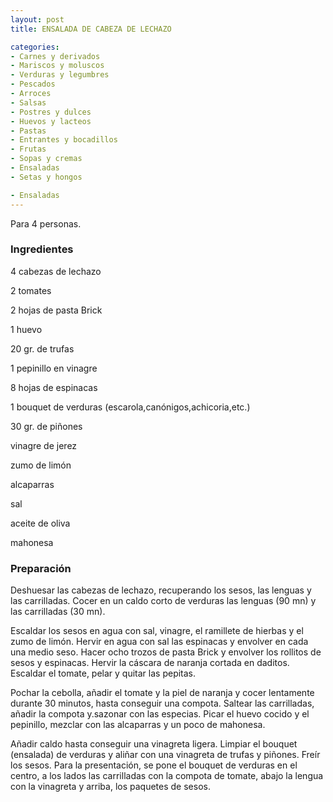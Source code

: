 ```yaml
---
layout: post
title: ENSALADA DE CABEZA DE LECHAZO

categories:
- Carnes y derivados
- Mariscos y moluscos
- Verduras y legumbres
- Pescados
- Arroces
- Salsas
- Postres y dulces
- Huevos y lacteos
- Pastas
- Entrantes y bocadillos
- Frutas
- Sopas y cremas
- Ensaladas
- Setas y hongos

- Ensaladas
---
```

Para 4 personas.

<h3>Ingredientes</h3>

4 cabezas de lechazo

2 tomates

2 hojas de pasta Brick

1 huevo

20 gr. de trufas

1 pepinillo en vinagre

8 hojas de espinacas

1 bouquet de verduras (escarola,canónigos,achicoria,etc.)

30 gr. de piñones

vinagre de jerez

zumo de limón

alcaparras

sal

aceite de oliva

mahonesa

<h3>Preparación</h3>

Deshuesar las cabezas de lechazo, recuperando los sesos, las lenguas y las carrilladas. Cocer en un caldo corto de verduras las lenguas (90 mn) y las carrilladas (30 mn).

Escaldar los sesos en agua con sal, vinagre, el ramillete de hierbas y el zumo de limón. Hervir en agua con sal las espinacas y envolver en cada una medio seso. Hacer ocho trozos de pasta Brick y envolver los rollitos de sesos y espinacas. Hervir la cáscara de naranja cortada en daditos. Escaldar el tomate, pelar y quitar las pepitas.

Pochar la cebolla, añadir el tomate y la piel de naranja y cocer lentamente durante 30 minutos, hasta conseguir una compota. Saltear las carrilladas, añadir la compota y.sazonar con las especias. Picar el huevo cocido y el pepinillo, mezclar con las alcaparras y un poco de mahonesa.

Añadir caldo hasta conseguir una vinagreta ligera. Limpiar el bouquet (ensalada) de verduras y aliñar con una vinagreta de trufas y piñones. Freír los sesos. Para la presentación, se pone el bouquet de verduras en el centro, a los lados las carrilladas con la compota de tomate, abajo la lengua con la vinagreta y arriba, los paquetes de sesos.

